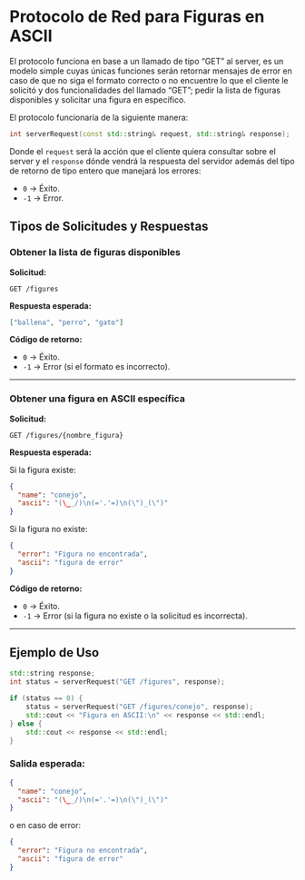 # Protocolo de Red para Figuras en ASCII

El protocolo funciona en base a un llamado de tipo “GET” al server, es un modelo simple cuyas únicas funciones serán retornar mensajes de error en caso de que no siga el formato correcto o no encuentre lo que el cliente le solicitó y dos funcionalidades del llamado “GET”; pedir la lista de figuras disponibles y solicitar una figura en específico.

El protocolo funcionaría de la siguiente manera:

```cpp
int serverRequest(const std::string& request, std::string& response);
```

Donde el `request` será la acción que el cliente quiera consultar sobre el server y el `response` dónde vendrá la respuesta del servidor además del tipo de retorno de tipo entero que manejará los errores:  
- `0` → Éxito.  
- `-1` → Error.  

## Tipos de Solicitudes y Respuestas

### Obtener la lista de figuras disponibles
**Solicitud:**  
```
GET /figures
```
**Respuesta esperada:**  
```json
["ballena", "perro", "gato"]
```
**Código de retorno:**  
- `0` → Éxito.  
- `-1` → Error (si el formato es incorrecto).

---

### Obtener una figura en ASCII específica
**Solicitud:**  
```
GET /figures/{nombre_figura}
```
**Respuesta esperada:**  

Si la figura existe:
```json
{
  "name": "conejo",
  "ascii": "(\__/)\n(='.'=)\n(\")_(\")"
}
```
Si la figura no existe:
```json
{
  "error": "Figura no encontrada",
  "ascii": "figura de error"
}
```
**Código de retorno:**  
- `0` → Éxito.  
- `-1` → Error (si la figura no existe o la solicitud es incorrecta).

---

## Ejemplo de Uso
```cpp
std::string response;
int status = serverRequest("GET /figures", response);

if (status == 0) {
    status = serverRequest("GET /figures/conejo", response);
    std::cout << "Figura en ASCII:\n" << response << std::endl;
} else {
    std::cout << response << std::endl;
}
```

### Salida esperada:
```json
{
  "name": "conejo",
  "ascii": "(\__/)\n(='.'=)\n(\")_(\")"
}
```
o en caso de error:
```json
{
  "error": "Figura no encontrada",
  "ascii": "figura de error"
}
```
